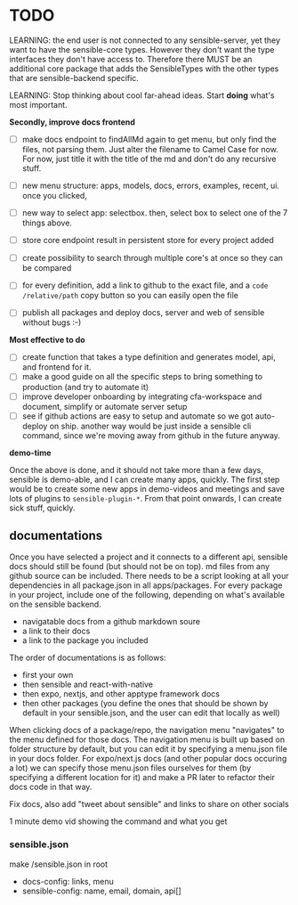 # TODO

LEARNING: the end user is not connected to any sensible-server, yet they want to have the sensible-core types. However they don't want the type interfaces they don't have access to. Therefore there MUST be an additional core package that adds the SensibleTypes with the other types that are sensible-backend specific.

LEARNING: Stop thinking about cool far-ahead ideas. Start **doing** what's most important.

**Secondly, improve docs frontend**

- [ ] make docs endpoint to findAllMd again to get menu, but only find the files, not parsing them. Just alter the filename to Camel Case for now. For now, just title it with the title of the md and don't do any recursive stuff.
- [ ] new menu structure: apps, models, docs, errors, examples, recent, ui. once you clicked,
- [ ] new way to select app: selectbox. then, select box to select one of the 7 things above.

- [ ] store core endpoint result in persistent store for every project added
- [ ] create possibility to search through multiple core's at once so they can be compared
- [ ] for every definition, add a link to github to the exact file, and a `code /relative/path` copy button so you can easily open the file
- [ ] publish all packages and deploy docs, server and web of sensible without bugs :-)

**Most effective to do**

- [ ] create function that takes a type definition and generates model, api, and frontend for it.
- [ ] make a good guide on all the specific steps to bring something to production (and try to automate it)
- [ ] improve developer onboarding by integrating cfa-workspace and document, simplify or automate server setup
- [ ] see if github actions are easy to setup and automate so we got auto-deploy on ship. another way would be just inside a sensible cli command, since we're moving away from github in the future anyway.

**demo-time**

Once the above is done, and it should not take more than a few days, sensible is demo-able, and I can create many apps, quickly. The first step would be to create some new apps in demo-videos and meetings and save lots of plugins to `sensible-plugin-*`. From that point onwards, I can create sick stuff, quickly.

## documentations

Once you have selected a project and it connects to a different api, sensible docs should still be found (but should not be on top). md files from any github source can be included. There needs to be a script looking at all your dependencies in all package.json in all apps/packages. For every package in your project, include one of the following, depending on what's available on the sensible backend.

- navigatable docs from a github markdown soure
- a link to their docs
- a link to the package you included

The order of documentations is as follows:

- first your own
- then sensible and react-with-native
- then expo, nextjs, and other apptype framework docs
- then other packages (you define the ones that should be shown by default in your sensible.json, and the user can edit that locally as well)

When clicking docs of a package/repo, the navigation menu "navigates" to the menu defined for those docs. The navigation menu is built up based on folder structure by default, but you can edit it by specifying a menu.json file in your docs folder. For expo/next.js docs (and other popular docs occuring a lot) we can specify those menu.json files ourselves for them (by specifying a different location for it) and make a PR later to refactor their docs code in that way.

Fix docs, also add "tweet about sensible" and links to share on other socials

1 minute demo vid showing the command and what you get

### sensible.json

make /sensible.json in root

- docs-config: links, menu
- sensible-config: name, email, domain, api[]
